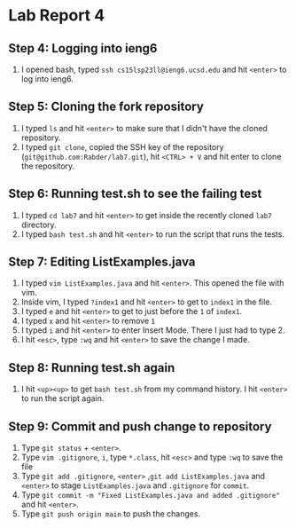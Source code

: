 # Lab Report 4

## Step  4: Logging into ieng6
1. I opened bash, typed ```ssh cs15lsp23ll@ieng6.ucsd.edu``` and hit ```<enter>``` to log into ieng6.
## Step 5: Cloning the fork repository
1. I typed ```ls``` and hit ```<enter>``` to make sure that I didn't have the cloned repository. 
2. I typed ```git clone```, copied the SSH key of the repository (```git@github.com:Rabder/lab7.git```), hit ```<CTRL> + V``` and hit enter to clone the repository.
## Step 6: Running test.sh to see the failing test
1. I typed ```cd lab7``` and hit ```<enter>``` to get inside the recently cloned ```lab7``` directory.
2. I typed ```bash test.sh``` and hit ```<enter>``` to run the script that runs the tests.
## Step 7: Editing ListExamples.java
1. I typed ```vim ListExamples.java``` and hit ```<enter>```. This opened the file with vim. 
2. Inside vim, I typed ```?index1``` and hit ```<enter>``` to get to ```index1``` in the file.
3. I typed ```e``` and hit ```<enter>``` to get to just before the ```1``` of ```index1```. 
4. I typed ```x``` and hit ```<enter>``` to remove ```1```
5. I typed ```i``` and hit ```<enter>``` to enter Insert Mode. There I just had to type 2.
6. I hit ```<esc>```, type ```:wq``` and hit ```<enter>``` to  save the change I made.
##  Step 8: Running test.sh again
1. I hit ```<up><up>``` to get ```bash test.sh``` from my command history. I hit ```<enter>``` to run the script again.
## Step 9: Commit and push change to repository
1. Type ```git status``` + ```<enter>```.
2. Type ```vim .gitignore```, ```i```, type ```*.class```, hit ```<esc>``` and type ```:wq``` to save the file
3. Type ```git add .gitignore```, ```<enter>``` ,```git add ListExamples.java``` and ```<enter>``` to stage ```ListExamples.java``` and ```.gitignore``` for ```commit```.
4. Type ```git commit -m "Fixed ListExamples.java and added .gitignore"``` and hit ```<enter>```.
5. Type ```git push origin main``` to push the changes.
